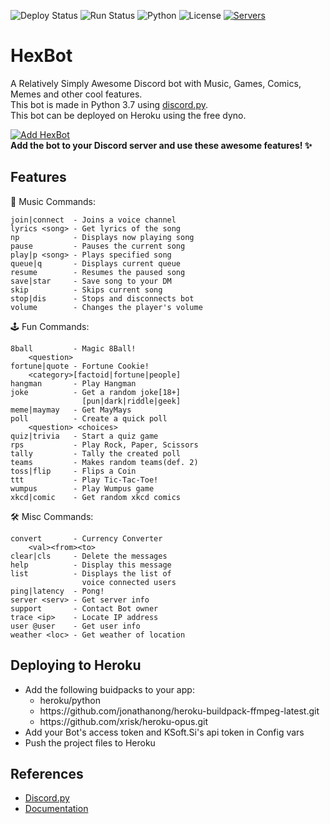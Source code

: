 ![Deploy Status](https://img.shields.io/github/workflow/status/1Prototype1/HexBot/Run?label=Deploy&logo=heroku) ![Run Status](https://img.shields.io/github/workflow/status/1Prototype1/HexBot/Run?label=Run&logo=heroku) ![Python](https://img.shields.io/badge/python-v3.7.9-blue?logo=python&logoColor=ffe873) ![License](https://img.shields.io/github/license/1Prototype1/HexBot) [![Servers](https://img.shields.io/badge/servers-8-FF355E?style=social&logo=discord)](https://discord.com/oauth2/authorize?client_id=747461870629290035&scope=bot&permissions=24576)
# HexBot
A Relatively Simply Awesome Discord bot with Music, Games, Comics, Memes and other cool features. <br>
This bot is made in Python 3.7 using [discord.py](https://github.com/Rapptz/discord.py).<br>
This bot can be deployed on Heroku using the free dyno.

[![Add HexBot](https://img.shields.io/badge/-Add%20Bot-141B2E?style=for-the-badge&logo=discord)](https://discord.com/oauth2/authorize?client_id=747461870629290035&scope=bot&permissions=24576) <br>
**Add the bot to your Discord server and use these awesome features! :sparkles:**

Features
---
:musical_note: Music Commands:
```
join|connect  - Joins a voice channel
lyrics <song> - Get lyrics of the song
np            - Displays now playing song
pause         - Pauses the current song
play|p <song> - Plays specified song
queue|q       - Displays current queue
resume        - Resumes the paused song
save|star     - Save song to your DM
skip          - Skips current song
stop|dis      - Stops and disconnects bot
volume        - Changes the player's volume
```
:joystick: Fun Commands:
```
8ball         - Magic 8Ball!
    <question>
fortune|quote - Fortune Cookie!
    <category>[factoid|fortune|people]
hangman       - Play Hangman
joke          - Get a random joke[18+]
                [pun|dark|riddle|geek]
meme|maymay   - Get MayMays
poll          - Create a quick poll
    <question> <choices>
quiz|trivia   - Start a quiz game
rps           - Play Rock, Paper, Scissors
tally         - Tally the created poll
teams         - Makes random teams(def. 2)
toss|flip     - Flips a Coin
ttt           - Play Tic-Tac-Toe!
wumpus        - Play Wumpus game
xkcd|comic    - Get random xkcd comics
```
🛠 Misc Commands:
```
convert       - Currency Converter
    <val><from><to>
clear|cls     - Delete the messages
help          - Display this message
list          - Displays the list of
                voice connected users
ping|latency  - Pong!
server <serv> - Get server info
support       - Contact Bot owner
trace <ip>    - Locate IP address
user @user    - Get user info
weather <loc> - Get weather of location
```
Deploying to Heroku
---
- Add the following buidpacks to your app:
  - heroku/python
  - https<span>://</span>github.com/jonathanong/heroku-buildpack-ffmpeg-latest.git
  - https<span>://</span>github.com/xrisk/heroku-opus.git
- Add your Bot's access token and KSoft.Si's api token in Config vars
- Push the project files to Heroku

References
---
- [Discord.py](https://github.com/Rapptz/discord.py)
- [Documentation](https://discordpy.readthedocs.io/en/latest/index.html)

